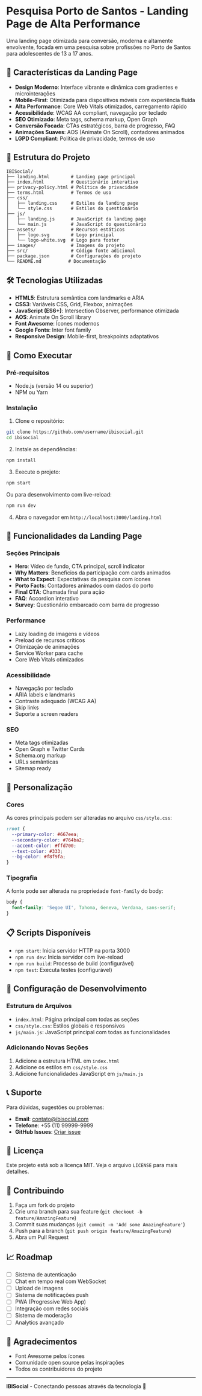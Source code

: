 # Pesquisa Porto de Santos - Landing Page de Alta Performance

Uma landing page otimizada para conversão, moderna e altamente envolvente, focada em uma pesquisa sobre profissões no Porto de Santos para adolescentes de 13 a 17 anos.

## 🚀 Características da Landing Page

- **Design Moderno**: Interface vibrante e dinâmica com gradientes e microinterações
- **Mobile-First**: Otimizada para dispositivos móveis com experiência fluida
- **Alta Performance**: Core Web Vitals otimizados, carregamento rápido
- **Acessibilidade**: WCAG AA compliant, navegação por teclado
- **SEO Otimizado**: Meta tags, schema markup, Open Graph
- **Conversão Focada**: CTAs estratégicos, barra de progresso, FAQ
- **Animações Suaves**: AOS (Animate On Scroll), contadores animados
- **LGPD Compliant**: Política de privacidade, termos de uso

## 📁 Estrutura do Projeto

```
IBISocial/
├── landing.html        # Landing page principal
├── index.html          # Questionário interativo
├── privacy-policy.html # Política de privacidade
├── terms.html          # Termos de uso
├── css/
│   ├── landing.css     # Estilos da landing page
│   └── style.css       # Estilos do questionário
├── js/
│   ├── landing.js      # JavaScript da landing page
│   └── main.js         # JavaScript do questionário
├── assets/             # Recursos estáticos
│   ├── logo.svg        # Logo principal
│   └── logo-white.svg  # Logo para footer
├── images/             # Imagens do projeto
├── src/                # Código fonte adicional
├── package.json        # Configurações do projeto
└── README.md          # Documentação
```

## 🛠️ Tecnologias Utilizadas

- **HTML5**: Estrutura semântica com landmarks e ARIA
- **CSS3**: Variáveis CSS, Grid, Flexbox, animações
- **JavaScript (ES6+)**: Intersection Observer, performance otimizada
- **AOS**: Animate On Scroll library
- **Font Awesome**: Ícones modernos
- **Google Fonts**: Inter font family
- **Responsive Design**: Mobile-first, breakpoints adaptativos

## 🚀 Como Executar

### Pré-requisitos

- Node.js (versão 14 ou superior)
- NPM ou Yarn

### Instalação

1. Clone o repositório:
```bash
git clone https://github.com/username/ibisocial.git
cd ibisocial
```

2. Instale as dependências:
```bash
npm install
```

3. Execute o projeto:
```bash
npm start
```

Ou para desenvolvimento com live-reload:
```bash
npm run dev
```

4. Abra o navegador em `http://localhost:3000/landing.html`

## 📱 Funcionalidades da Landing Page

### Seções Principais
- **Hero**: Vídeo de fundo, CTA principal, scroll indicator
- **Why Matters**: Benefícios da participação com cards animados
- **What to Expect**: Expectativas da pesquisa com ícones
- **Porto Facts**: Contadores animados com dados do porto
- **Final CTA**: Chamada final para ação
- **FAQ**: Accordion interativo
- **Survey**: Questionário embarcado com barra de progresso

### Performance
- Lazy loading de imagens e vídeos
- Preload de recursos críticos
- Otimização de animações
- Service Worker para cache
- Core Web Vitals otimizados

### Acessibilidade
- Navegação por teclado
- ARIA labels e landmarks
- Contraste adequado (WCAG AA)
- Skip links
- Suporte a screen readers

### SEO
- Meta tags otimizadas
- Open Graph e Twitter Cards
- Schema.org markup
- URLs semânticas
- Sitemap ready

## 🎨 Personalização

### Cores
As cores principais podem ser alteradas no arquivo `css/style.css`:

```css
:root {
  --primary-color: #667eea;
  --secondary-color: #764ba2;
  --accent-color: #ffd700;
  --text-color: #333;
  --bg-color: #f8f9fa;
}
```

### Tipografia
A fonte pode ser alterada na propriedade `font-family` do body:

```css
body {
  font-family: 'Segoe UI', Tahoma, Geneva, Verdana, sans-serif;
}
```

## 📋 Scripts Disponíveis

- `npm start`: Inicia servidor HTTP na porta 3000
- `npm run dev`: Inicia servidor com live-reload
- `npm run build`: Processo de build (configurável)
- `npm test`: Executa testes (configurável)

## 🔧 Configuração de Desenvolvimento

### Estrutura de Arquivos
- `index.html`: Página principal com todas as seções
- `css/style.css`: Estilos globais e responsivos
- `js/main.js`: JavaScript principal com todas as funcionalidades

### Adicionando Novas Seções
1. Adicione a estrutura HTML em `index.html`
2. Adicione os estilos em `css/style.css`
3. Adicione funcionalidades JavaScript em `js/main.js`

## 📞 Suporte

Para dúvidas, sugestões ou problemas:

- **Email**: contato@ibisocial.com
- **Telefone**: +55 (11) 99999-9999
- **GitHub Issues**: [Criar issue](https://github.com/username/ibisocial/issues)

## 📄 Licença

Este projeto está sob a licença MIT. Veja o arquivo `LICENSE` para mais detalhes.

## 🤝 Contribuindo

1. Faça um fork do projeto
2. Crie uma branch para sua feature (`git checkout -b feature/AmazingFeature`)
3. Commit suas mudanças (`git commit -m 'Add some AmazingFeature'`)
4. Push para a branch (`git push origin feature/AmazingFeature`)
5. Abra um Pull Request

## 📈 Roadmap

- [ ] Sistema de autenticação
- [ ] Chat em tempo real com WebSocket
- [ ] Upload de imagens
- [ ] Sistema de notificações push
- [ ] PWA (Progressive Web App)
- [ ] Integração com redes sociais
- [ ] Sistema de moderação
- [ ] Analytics avançado

## 🙏 Agradecimentos

- Font Awesome pelos ícones
- Comunidade open source pelas inspirações
- Todos os contribuidores do projeto

---

**IBISocial** - Conectando pessoas através da tecnologia 🚀


